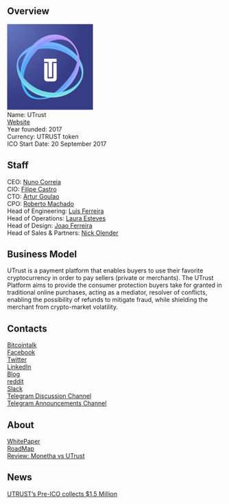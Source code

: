 ## Overview
![ logo](../projects/logo/utrust.png)  
Name: UTrust    
[Website](https://utrust.io)  
Year founded: 2017  
Currency: UTRUST token  
ICO Start Date: 20 September 2017  
## Staff
CEO: [Nuno Correia](../people/nuno_correia.md)  
CIO: [Filipe Castro](../people/filipe_castro.md)   
CTO: [Artur Goulao](../people/artur_goulao.md)  
CPO: [Roberto Machado](../people/roberto_machado.md)  
Head of Engineering: [Luis Ferreira](../people/luis_ferreira.md)  
Head of Operations: [Laura Esteves](../people/laura_esteves.md)  
Head of Design: [Joao Ferreira](../people/joao_ferreira.md)  
Head of Sales & Partners: [Nick Olender](../people/nick_olender.md)  
## Business Model
UTrust is a payment platform that enables buyers to use their favorite cryptocurrency in order to pay sellers (private or merchants).
The UTrust Platform aims to provide the consumer protection buyers take for granted in traditional online purchases, acting as a
mediator, resolver of conflicts, enabling the possibility of refunds to mitigate fraud, while shielding the merchant from crypto-market volatility.
## Contacts
[Bitcointalk](https://bitcointalk.org/index.php?topic=2078433.0)   
[Facebook](https://www.facebook.com/utrust.io/)   
[Twitter](https://twitter.com/UTRUST_Official)  
[LinkedIn](https://www.linkedin.com/company/11182563/)   
[Blog](https://medium.com/@UTRUST)    
[reddit](https://www.reddit.com/r/UTRUST_Official/)  
[Slack](https://join.slack.com/t/utrust-official/shared_invite/MjMyNDc2MzQ3NTg3LTE1MDM5MTU1NTYtNjA2MjEwYjA0Ng)  
[Telegram Discussion Channel](https://t.me/utrustofficial)  
[Telegram Announcements Channel](https://t.me/utrustannouncements)  
## About
[WhitePaper](https://s3-eu-west-1.amazonaws.com/utrust/UTRUST-whitepaper-v1.0.1.pdf)  
[RoadMap](https://utrust.io/#roadmap)  
[Review: Monetha vs UTrust](https://medium.com/@UTRUST/my-personal-review-of-monetha-vs-utrust-slack-user-jamyoll-92551c2bd475)
## News
[UTRUST’s Pre-ICO collects $1.5 Million](../news/utrust_11-09-17.md)
